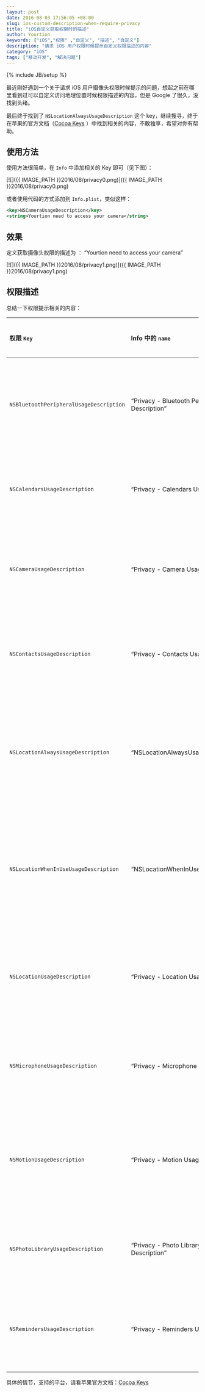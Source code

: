 ```yaml
---
layout: post
date: 2016-08-03 17:56:05 +08:00
slug: ios-custom-description-when-require-privacy
title: "iOS自定义获取权限时的描述"
author: Yourtion
keywords: ["iOS","权限" ,"自定义", "描述", "自定义"]
description: "请求 iOS 用户权限时候提示自定义权限描述的内容"
category: "iOS"
tags: ["移动开发", "解决问题"]
---
```

{% include JB/setup %}

最近刚好遇到一个关于请求 iOS 用户摄像头权限时候提示的问题，想起之前在哪里看到过可以自定义访问地理位置时候权限描述的内容，但是 Google 了很久，没找到头绪。

最后终于找到了 `NSLocationAlwaysUsageDescription` 这个 key，继续搜寻，终于在苹果的官方文档（[Cocoa Keys](https://developer.apple.com/library/ios/documentation/General/Reference/InfoPlistKeyReference/Articles/CocoaKeys.html) ）中找到相关的内容，不敢独享，希望对你有帮助。

## 使用方法

使用方法很简单，在 `Info` 中添加相关的 Key 即可（见下图）：

[![]({{ IMAGE_PATH }}2016/08/privacy0.png)]({{ IMAGE_PATH }}2016/08/privacy0.png)

或者使用代码的方式添加到 `Info.plist`，类似这样：

```xml
<key>NSCameraUsageDescription</key>
<string>Yourtion need to access your camera</string>
```

## 效果

定义获取摄像头权限的描述为 ： “Yourtion need to access your camera”

[![]({{ IMAGE_PATH }}2016/08/privacy1.png)]({{ IMAGE_PATH }}2016/08/privacy1.png)

## 权限描述

总结一下权限提示相关的内容：

| 权限 `Key` | Info 中的 `name` | 使用场景 |
|:---------|:-----------------|:-----|
| `NSBluetoothPeripheralUsageDescription` |“Privacy - Bluetooth Peripheral Usage Description” | 蓝牙设备权限用途描述 |
| `NSCalendarsUsageDescription` | “Privacy - Calendars Usage Description”|  日历权限用途描述 |
| `NSCameraUsageDescription` | “Privacy - Camera Usage Description” | 摄像头权限用途描述 |
| `NSContactsUsageDescription` | “Privacy - Contacts Usage Description” | 联系人权限用途描述 |
| `NSLocationAlwaysUsageDescription` | “NSLocationAlwaysUsageDescription” | 一直开启定位服务用途描述 |
| `NSLocationWhenInUseUsageDescription` | “NSLocationWhenInUseUsageDescription” | 需要时开启定位服务用途描述 |
| `NSLocationUsageDescription` |“Privacy - Location Usage Description” | 定位服务权限用途描述 |
| `NSMicrophoneUsageDescription` | “Privacy - Microphone Usage Description” | 麦克风权限用途描述 |
| `NSMotionUsageDescription` | “Privacy - Motion Usage Description” | 运动传感器权限用途描述 |
| `NSPhotoLibraryUsageDescription` | “Privacy - Photo Library Usage Description” | 相册权限用途描述 |
| `NSRemindersUsageDescription` | “Privacy - Reminders Usage Description” | 备忘录权限用途描述 |

具体的情节，支持的平台，请看苹果官方文档：[Cocoa Keys](https://developer.apple.com/library/ios/documentation/General/Reference/InfoPlistKeyReference/Articles/CocoaKeys.html)
